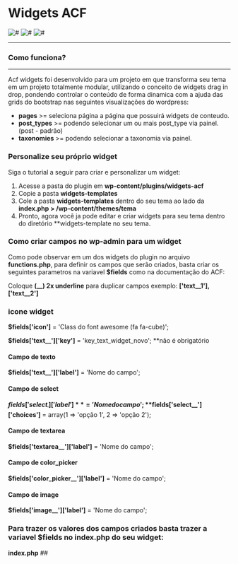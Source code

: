 # Widgets ACF
![#](https://img.shields.io/badge/release-v1.0.0-blue.svg?style=flat-square)
![#](https://img.shields.io/badge/Front--end-50%25-brightgreen.svg?style=flat-square)
![#](https://img.shields.io/badge/Back--end-90%25-yellow.svg?style=flat-square)

---
### Como funciona?
---

Acf widgets foi desenvolvido para um projeto em que transforma seu tema em um projeto totalmente modular, utilizando o conceito de widgets drag in drop, pondendo controlar o conteúdo de forma dinamica com a ajuda das grids do bootstrap nas seguintes visualizações do wordpress:

* **pages** >= seleciona página a página que possuirá widgets de conteudo.
* **post_types** >= podendo selecionar um ou mais post_type via painel. (post - padrão)
* **taxonomies** >= podendo selecionar a taxonomia via painel.


### Personalize seu próprio widget

Siga o tutorial a seguir para criar e personalizar um widget:

1. Acesse a pasta do plugin em **wp-content/plugins/widgets-acf**
2. Copie a pasta **widgets-templates**
3. Cole a pasta **widgets-templates** dentro do seu tema ao lado da **index.php > /wp-content/themes/tema**
4. Pronto, agora você ja pode editar e criar widgets para seu tema dentro do diretório **widgets-template no seu tema.

### Como criar campos no wp-admin para um widget
Como pode observar em um dos widgets do plugin no arquivo **functions.php**, para definir os campos que serão criados, basta criar os seguintes parametros na variavel **$fields** como na documentação do ACF:

Coloque **(__) 2x underline** para duplicar campos exemplo: **['text__1'], ['text__2']**

### icone widget
**$fields['icon']** = 'Class do font awesome (fa fa-cube)';

**$fields['text__']['key']** = 'key_text_widget_novo'; **não é obrigatório

#### Campo de texto
**$fields['text__']['label']** = 'Nome do campo';

#### Campo de select
**$fields['select__']['label']** = 'Nome do campo';
**$fields['select__']['choices']** = array(1 => 'opção 1', 2 => 'opção 2');

#### Campo de textarea
**$fields['textarea__']['label']** = 'Nome do campo';

#### Campo de color_picker
**$fields['color_picker__']['label']** = 'Nome do campo';

#### Campo de image
**$fields['image__']['label']** = 'Nome do campo';


### Para trazer os valores dos campos criados basta trazer a variavel $fields no index.php do seu widget:

**index.php**
##<?php var_dump(**$fields**); ?>
